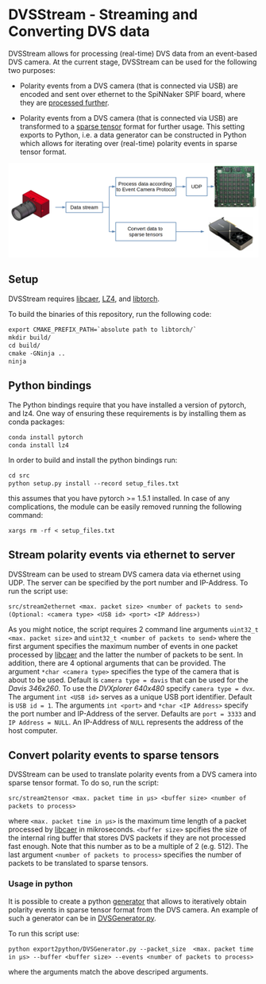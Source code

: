 # DVSStream - Streaming and Converting DVS data

DVSStream allows for processing (real-time) DVS data from an event-based DVS camera. At the current stage, DVSStream can be used for the following two purposes: 

- Polarity events from a DVS camera (that is connected via USB) are encoded and sent over ethernet to the SpiNNaker SPIF board, where they are [processed further](https://github.com/SpiNNakerManchester/spif). 

- Polarity events from a DVS camera (that is connected via USB) are transformed to a [sparse tensor](https://pytorch.org/docs/stable/sparse.html) format for further usage. This setting exports to Python, i.e. a data generator can be constructed in Python which allows for iterating over (real-time) polarity events in sparse tensor format. 

![Peripheral input device](imgs/schematical_overview.png)

## Setup

DVSStream requires [libcaer](https://github.com/inivation/libcaer), [LZ4](https://lz4.github.io/lz4/), and [libtorch](https://pytorch.org/cppdocs/installing.html).

To build the binaries of this repository, run the following code:
```
export CMAKE_PREFIX_PATH=`absolute path to libtorch/`
mkdir build/
cd build/
cmake -GNinja ..
ninja
```

## Python bindings

The Python bindings require that you have installed a version of pytorch, and lz4. One
way of ensuring these requirements is by installing them as conda packages:
```shell
conda install pytorch
conda install lz4
```

In order to build and install the python bindings run:
```
cd src
python setup.py install --record setup_files.txt
```
this assumes that you have pytorch >= 1.5.1 installed. In case of any complications, the module can be easily removed running the following command:
```
xargs rm -rf < setup_files.txt
```

## Stream polarity events via ethernet to server
DVSStream can be used to stream DVS camera data via ethernet using UDP. The server can be specified by the port number and IP-Address. To run the script use:

```
src/stream2ethernet <max. packet size> <number of packets to send> (Optional: <camera type> <USB id> <port> <IP Address>)
```

As you might notice, the script requires 2 command line arguments `uint32_t <max. packet size>` and `uint32_t <number of packets to send>` where the first argument specifies the maximum number of events in one packet processed by [libcaer](https://github.com/inivation/libcaer) and the latter the number of packets to be sent. In addition, there are 4 optional arguments that can be provided. The argument `*char <camera type>` specifies the type of the camera that is about to be used. Default is `camera type = davis` that can be used for the *Davis 346x260*. To use the *DVXplorer 640x480* specify `camera type = dvx`. The argument  `int <USB id>` serves as a unique USB port identifier. Default is `USB id = 1`. The arguments `int <port>` and `*char <IP Address>` specify the port number and IP-Address of the server. Defaults are `port = 3333` and `IP Address = NULL`. An IP-Address of `NULL` represents the address of the host computer.

## Convert polarity events to sparse tensors
DVSStream can be used to translate polarity events from a DVS camera into sparse tensor format. To do so, run the script:

```
src/stream2tensor <max. packet time in μs> <buffer size> <number of packets to process>
```

where `<max. packet time in μs>` is the maximum time length of a packet processed by [libcaer](https://github.com/inivation/libcaer) in mikroseconds. `<buffer size>` spcifies the size of the internal ring buffer that stores DVS packets if they are not processed fast enough. Note that this number as to be a multiple of 2 (e.g. 512). The last argument `<number of packets to process>` specifies the number of packets to be translated to sparse tensors. 

### Usage in python
It is possible to create a python [generator](https://wiki.python.org/moin/Generators) that allows to iteratively obtain polarity events in sparse tensor format from the DVS camera. An example of such a generator can be in [DVSGenerator.py](export2python/DVSGenerator.py). 

To run this script use:
```
python export2python/DVSGenerator.py --packet_size  <max. packet time in μs> --buffer <buffer size> --events <number of packets to process>
```

where the arguments match the above descriped arguments. 







